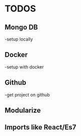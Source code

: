 # TODOS

## Mongo DB

-setup locally

## Docker

-setup with docker

## Github

-get project on github

## Modularize

## Imports like React/Es7